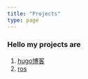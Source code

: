 ```yaml
---
title: "Projects"
type: page
---
```



### Hello my projects are

1. [hugo博客](/projects/nexius-blog/)
2. [ros](/projects/ros/)
